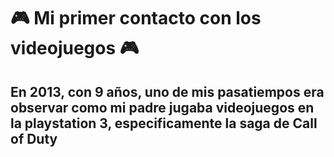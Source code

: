 # :video_game: Mi primer contacto con los videojuegos :video_game:

## En 2013, con 9 años, uno de mis pasatiempos era observar como mi padre jugaba videojuegos en la playstation 3, especificamente la saga de Call of Duty 
